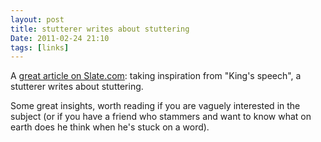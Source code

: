 ```yaml
---
layout: post
title: stutterer writes about stuttering
Date: 2011-02-24 21:10
tags: [links]
---
```

 

A [great article on Slate.com](http://www.slate.com/articles/news_and_politics/assessment/2011/02/the_stutterer.html): taking inspiration from "King's speech", a stutterer writes about stuttering.

Some great insights, worth reading if you are vaguely interested in the subject (or if you have a friend who stammers and want to know what on earth does he think when he's stuck on a word).
